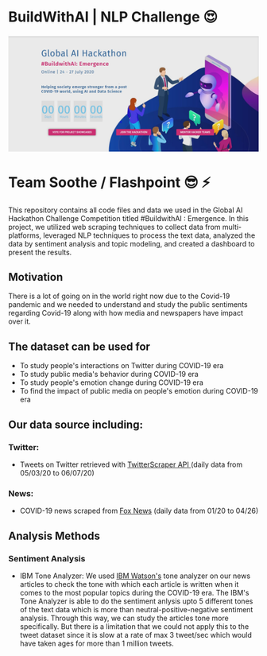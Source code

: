 # BuildWithAI | NLP Challenge 	:heart_eyes:

![](Images/image.jpg)

# Team Soothe / Flashpoint :sunglasses: 	:zap:
This repository contains all code files and data we used in the Global AI Hackathon Challenge Competition titled #BuildwithAI : Emergence. In this project, we utilized web scraping techniques to collect data from multi-platforms, leveraged NLP techniques to process the text data, analyzed the data by sentiment analysis and topic modeling, and created a dashboard to present the results. 

## Motivation
There is a lot of going on in the world right now due to the Covid-19 pandemic and we needed to understand and study the public sentiments regarding Covid-19 along with how media and newspapers have impact over it.

## The dataset can be used for 
- To study people's interactions on Twitter during COVID-19 era
- To study public media's behavior during COVID-19 era
- To study people's emotion change during COVID-19 era
- To find the impact of public media on people's emotion during COVID-19 era

## Our data source including:

### Twitter:
* Tweets on Twitter retrieved with [TwitterScraper API ](https://github.com/taspinar/twitterscraper) (daily data from 05/03/20 to 06/07/20)

### News:
* COVID-19 news scraped from [Fox News](https://www.foxnews.com/) (daily data from 01/20 to 04/26)

## Analysis Methods

### Sentiment Analysis

* IBM Tone Analyzer: We used [IBM Watson's](https://www.ibm.com/cloud/watson-tone-analyzer) tone analyzer on our news articles to check the tone with which each article is written when it comes to the most popular topics during the COVID-19 era. The IBM's Tone Analyzer is able to do the sentiment anlysis upto 5 different tones of the text data which is more than neutral-positive-negative sentiment analysis. Through this way, we can study the articles tone more specifically. But there is a limitation that we could not apply this to the tweet dataset since it is slow at a rate of max 3 tweet/sec which would have taken ages for more than 1 million tweets.

